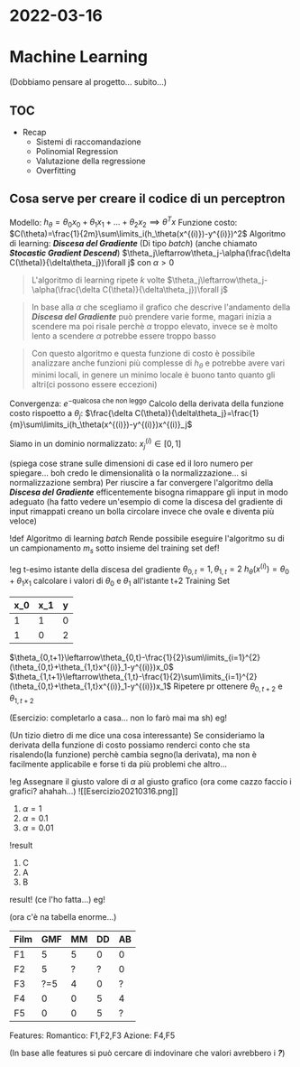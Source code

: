 # 2022-03-16
# Machine Learning
(Dobbiamo pensare al progetto... subito...)
## TOC
- Recap
  - Sistemi di raccomandazione
  - Polinomial Regression
  - Valutazione della regressione
  - Overfitting
## Cosa serve per creare il codice di un perceptron
Modello: $h_\theta=\theta_0 x_0+\theta_1 x_1+\ldots+\theta_2 x_2 \implies \theta^Tx$
Funzione costo: $C(\theta)=\frac{1}{2m}\sum\limits_i(h_\theta(x^{(i)})-y^{(i)})^2$
Algoritmo di learning: ***Discesa del Gradiente*** (Di tipo *batch*) (anche chiamato ***Stocastic Gradient Descend***)
$\theta_j\leftarrow\theta_j-\alpha(\frac{\delta C(\theta)}{\delta\theta_j})\forall j$
con $\alpha>0$

> L'algoritmo di learning ripete $k$ volte $\theta_j\leftarrow\theta_j-\alpha(\frac{\delta C(\theta)}{\delta\theta_j})\forall j$

> In base alla $\alpha$ che scegliamo il grafico che descrive l'andamento della ***Discesa del Gradiente*** può prendere varie forme, magari inizia a scendere ma poi risale perchè $\alpha$ troppo elevato, invece se è molto lento a scendere $\alpha$ potrebbe essere troppo basso

> Con questo algoritmo e questa funzione di costo è possibile analizzare anche funzioni più complesse di $h_\theta$ e potrebbe avere vari minimi locali, in genere un minimo locale è buono tanto quanto gli altri(ci possono essere eccezioni)

Convergenza: $e^{-\text{qualcosa che non leggo}}$
Calcolo della derivata della funzione costo rispoetto a $\theta_j$:
$\frac{\delta C(\theta)}{\delta\theta_j}=\frac{1}{m}\sum\limits_i(h_\theta(x^{(i)})-y^{(i)})x^{(i)}_j$

Siamo in un dominio normalizzato:
$x^{(i)}_j\in[0,1]$

(spiega cose strane sulle dimensioni di case ed il loro numero per spiegare... boh credo le dimensionalità o la normalizzazione... si normalizzazione sembra)
Per riuscire a far convergere l'algoritmo della ***Discesa del Gradiente*** efficentemente bisogna rimappare gli input in modo adeguato
(ha fatto vedere un'esempio di come la discesa del gradiente di input rimappati creano un bolla circolare invece che ovale e diventa più veloce)

!def Algoritmo di learning *batch*
Rende possibile eseguire l'algoritmo su di un campionamento $m_s$ sotto insieme del training set
def!

!eg t-esimo istante della discesa del gradiente
$\theta_{0,t} = 1,\theta_{1,t} = 2$
$h_\theta(x^{(i)})=\theta_0+\theta_1x_1$
calcolare i valori di $\theta_0$ e $\theta_1$ all'istante t+2
Training Set

| x_0 | x_1 | y |
| --- | --- | - |
| 1   | 1   | 0 |
| 1   | 0   | 2 |

$\theta_{0,t+1}\leftarrow\theta_{0,t}-\frac{1}{2}\sum\limits_{i=1}^{2}(\theta_{0,t}+\theta_{1,t}x^{(i)}_1-y^{(i)})x_0$
$\theta_{1,t+1}\leftarrow\theta_{1,t}-\frac{1}{2}\sum\limits_{i=1}^{2}(\theta_{0,t}+\theta_{1,t}x^{(i)}_1-y^{(i)})x_1$
Ripetere pr ottenere $\theta_{0,t+2}$ e $\theta_{1,t+2}$

(Esercizio: completarlo a casa... non lo farò mai ma sh)
eg!

(Un tizio dietro di me dice una cosa interessante)
Se consideriamo la derivata della funzione di costo possiamo renderci conto che sta risalendo(la funzione) perchè cambia segno(la derivata), ma non è facilmente applicabile e forse ti da più problemi che altro...

!eg
Assegnare il giusto valore di $\alpha$ al giusto grafico (ora come cazzo faccio i grafici? ahahah...)
![[Esercizio20210316.png]]

1. $\alpha=1$
2. $\alpha=0.1$
3. $\alpha=0.01$

!result

1. C
2. A
3. B

result!
(ce l'ho fatta...)
eg!

(ora c'è na tabella enorme...)

| Film | GMF | MM | DD | AB |
| ---- | --- | -- | -- | -- |
| F1   | 5   | 5  | 0  | 0  |
| F2   | 5   | ?  | ?  | 0  |
| F3   | ?=5   | 4  | 0  | ?  |
| F4   | 0   | 0  | 5  | 4  |
| F5   | 0   | 0  | 5  | ?  |

Features:
Romantico: F1,F2,F3
Azione: F4,F5

(In base alle features si può cercare di indovinare che valori avrebbero i ***?***)